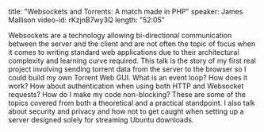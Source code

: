 title: "Websockets and Torrents: A match made in PHP"
speaker: James Mallison
video-id: rKzjnB7wy3Q
length: "52:05"

Websockets are a technology allowing bi-directional communication between the server and the client and are not often the topic of focus when it comes to writing standard web applications due to their architectural complexity and learning curve required. This talk is the story of my first real project involving sending torrent data from the server to the browser so I could build my own Torrent Web GUI. What is an event loop? How does it work? How about authentication when using both HTTP and Websocket requests? How do I make my code non-blocking? These are some of the topics covered from both a theoretical and a practical standpoint. I also talk about security and privacy and how not to get caught when setting up a server designed solely for streaming Ubuntu downloads. 
